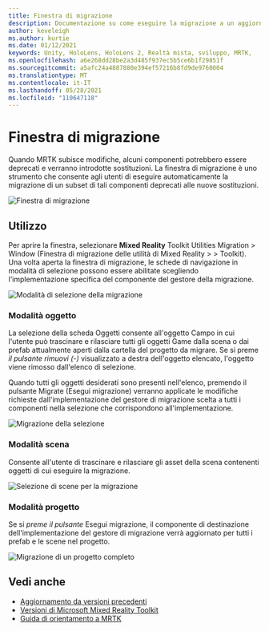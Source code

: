 ```yaml
---
title: Finestra di migrazione
description: Documentazione su come eseguire la migrazione a un aggiornamento in MRTK
author: keveleigh
ms.author: kurtie
ms.date: 01/12/2021
keywords: Unity, HoloLens, HoloLens 2, Realtà mista, sviluppo, MRTK,
ms.openlocfilehash: a6e268dd28be2a3d485f937ec5b5ce6b1f29851f
ms.sourcegitcommit: a5afc24a4887880e394ef57216b8fd9de9760004
ms.translationtype: MT
ms.contentlocale: it-IT
ms.lasthandoff: 05/28/2021
ms.locfileid: "110647118"
---
```

# <a name="migration-window"></a>Finestra di migrazione

Quando MRTK subisce modifiche, alcuni componenti potrebbero essere deprecati e verranno introdotte sostituzioni.
La finestra di migrazione è uno strumento che consente agli utenti di eseguire automaticamente la migrazione di un subset di tali componenti deprecati alle nuove sostituzioni.

![Finestra di migrazione](../images/migration-window/MRTK_Migration_Window.png)

## <a name="usage"></a>Utilizzo

Per aprire la finestra, selezionare **Mixed Reality** Toolkit Utilities Migration  >  Window (Finestra di migrazione delle utilità di Mixed Reality  >    >  Toolkit). Una volta aperta la finestra di migrazione, le schede di navigazione in modalità di selezione possono essere abilitate scegliendo l'implementazione specifica del componente del gestore della migrazione.  

![Modalità di selezione della migrazione](../images/migration-window/MRTK_Migration_Modes.png)

### <a name="object-mode"></a>Modalità oggetto

La selezione della scheda Oggetti consente all'oggetto Campo in cui l'utente può trascinare e rilasciare tutti gli oggetti Game dalla scena o dai prefab attualmente aperti dalla cartella del progetto da migrare.
Se si preme *il pulsante rimuovi (-)* visualizzato a destra dell'oggetto elencato, l'oggetto viene rimosso dall'elenco di selezione.

Quando tutti gli oggetti desiderati sono  presenti nell'elenco, premendo il pulsante Migrate (Esegui migrazione) verranno applicate le modifiche richieste dall'implementazione del gestore di migrazione scelta a tutti i componenti nella selezione che corrispondono all'implementazione.

![Migrazione della selezione](../images/migration-window/MRTK_Object_Migration.png)

### <a name="scene-mode"></a>Modalità scena

Consente all'utente di trascinare e rilasciare gli asset della scena contenenti oggetti di cui eseguire la migrazione.

![Selezione di scene per la migrazione](../images/migration-window/MRTK_Scene_Selection.png)

### <a name="project-mode"></a>Modalità progetto

Se si *preme il pulsante* Esegui migrazione, il componente di destinazione dell'implementazione del gestore di migrazione verrà aggiornato per tutti i prefab e le scene nel progetto.

![Migrazione di un progetto completo](../images/migration-window/MRTK_Project_Migration.png)

## <a name="see-also"></a>Vedi anche

- [Aggiornamento da versioni precedenti](../../updates-deployment/updating.md)
- [Versioni di Microsoft Mixed Reality Toolkit](../../release-notes/mrtk-26-release-notes.md)
- [Guida di orientamento a MRTK](../../roadmap.md)
